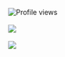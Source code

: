 ![Profile views](https://gpvc.arturio.dev/syedur-r)
<br/>
<br/>
<a href="https://github.com/syedur-r">
  <img align="center" src="https://github-readme-stats.vercel.app/api?username=syedur-r&count_private=true&hide=stars&theme=light" />
</a>
<br/>
<br/>
<a href="https://github.com/syedur-r">
  <img align="center" src="https://github-readme-stats.vercel.app/api/top-langs/?username=syedur-r&layout=compact&theme=light&langs_count=4" />
</a>
